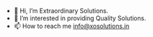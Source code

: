 - 👋 Hi, I’m Extraordinary Solutions.
- 👀 I’m interested in providing Quality Solutions.
- 📫 How to reach me info@xosolutions.in

<!---
xosolutions/xosolutions is a ✨ special ✨ repository because its `README.md` (this file) appears on your GitHub profile.
You can click the Preview link to take a look at your changes.
--->
